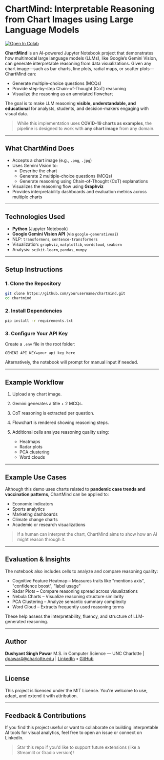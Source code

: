 # ChartMind: Interpretable Reasoning from Chart Images using Large Language Models

[![Open In Colab](https://colab.research.google.com/assets/colab-badge.svg)](https://colab.research.google.com/drive/1N-Mhll1_G9GYHZnlrRON4LRRcaA_f9Da)

**ChartMind** is an AI-powered Jupyter Notebook project that demonstrates how multimodal large language models (LLMs), like Google’s Gemini Vision, can generate interpretable reasoning from data visualizations. Given any chart image—such as bar charts, line plots, radial maps, or scatter plots—ChartMind can:

- Generate multiple-choice questions (MCQs)
- Provide step-by-step Chain-of-Thought (CoT) reasoning
- Visualize the reasoning as an annotated flowchart

The goal is to make LLM reasoning **visible, understandable, and educational** for analysts, students, and decision-makers engaging with visual data.

> While this implementation uses **COVID-19 charts as examples**, the pipeline is designed to work with **any chart image** from any domain.

---

## What ChartMind Does

- Accepts a chart image (e.g., `.png`, `.jpg`)
- Uses Gemini Vision to:
  - Describe the chart
  - Generate 2 multiple-choice questions (MCQs)
  - Generate reasoning using Chain-of-Thought (CoT) explanations
- Visualizes the reasoning flow using **Graphviz**
- Provides interpretability dashboards and evaluation metrics across multiple charts

---

## Technologies Used

- **Python** (Jupyter Notebook)
- **Google Gemini Vision API** (via `google-generativeai`)
- NLP: `transformers`, `sentence-transformers`
- Visualization: `graphviz`, `matplotlib`, `wordcloud`, `seaborn`
- Analysis: `scikit-learn`, `pandas`, `numpy`

---

## Setup Instructions

### 1. Clone the Repository

```bash
git clone https://github.com/yourusername/chartmind.git
cd chartmind
````

### 2. Install Dependencies

```bash
pip install -r requirements.txt
```

### 3. Configure Your API Key

Create a `.env` file in the root folder:

```
GEMINI_API_KEY=your_api_key_here
```

Alternatively, the notebook will prompt for manual input if needed.

---

## Example Workflow

1. Upload any chart image.
2. Gemini generates a title + 2 MCQs.
3. CoT reasoning is extracted per question.
4. Flowchart is rendered showing reasoning steps.
5. Additional cells analyze reasoning quality using:

   * Heatmaps
   * Radar plots
   * PCA clustering
   * Word clouds

---

## Example Use Cases

Although this demo uses charts related to **pandemic case trends and vaccination patterns**, ChartMind can be applied to:

* Economic indicators
* Sports analytics
* Marketing dashboards
* Climate change charts
* Academic or research visualizations

> If a human can interpret the chart, ChartMind aims to show how an AI might reason through it.

---

## Evaluation & Insights

The notebook also includes cells to analyze and compare reasoning quality:

* Cognitive Feature Heatmap – Measures traits like "mentions axis", "confidence boost", "label usage"
* Radar Plots – Compare reasoning spread across visualizations
* Nebula Charts – Visualize reasoning structure similarity
* PCA Clustering – Analyze semantic summary complexity
* Word Cloud – Extracts frequently used reasoning terms

These help assess the interpretability, fluency, and structure of LLM-generated reasoning.

---

## Author

**Dushyant Singh Pawar**
M.S. in Computer Science — UNC Charlotte | [dpawar4@charlotte.edu](mailto:dpawar4@charlotte.edu) | [LinkedIn](https://www.linkedin.com/in/dushyantsinghpawar/) • [GitHub](https://github.com/dushyantsinghpawar)

---

## License

This project is licensed under the MIT License.
You're welcome to use, adapt, and extend it with attribution.

---

## Feedback & Contributions

If you find this project useful or want to collaborate on building interpretable AI tools for visual analytics, feel free to open an issue or connect on LinkedIn.

> Star this repo if you'd like to support future extensions (like a Streamlit or Gradio version)!
